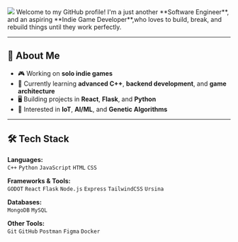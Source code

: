 <img src="https://capsule-render.vercel.app/api?type=wave&color=auto&height=300&section=header&text=Hello%20Everyone&fontSize=90" />
Welcome to my GitHub profile!  
I'm a just another **Software Engineer**, and an aspiring **Indie Game Developer**,who loves to build, break, and rebuild things until they work perfectly.  

---

## 🚀 About Me  

- 🎮 Working on **solo indie games** 
- 🌱 Currently learning **advanced C++**, **backend development**, and **game architecture**  
- 🖥️ Building projects in **React**, **Flask**, and **Python**  
- 🔧 Interested in **IoT**, **AI/ML**, and **Genetic Algorithms**  

---

## 🛠️ Tech Stack  

**Languages:**  
`C++` `Python` `JavaScript` `HTML` `CSS`

**Frameworks & Tools:**  
`GODOT`  `React` `Flask` `Node.js` `Express` `TailwindCSS`  `Ursina`

**Databases:**  
`MongoDB` `MySQL` 

**Other Tools:**  
`Git` `GitHub` `Postman` `Figma` `Docker`
